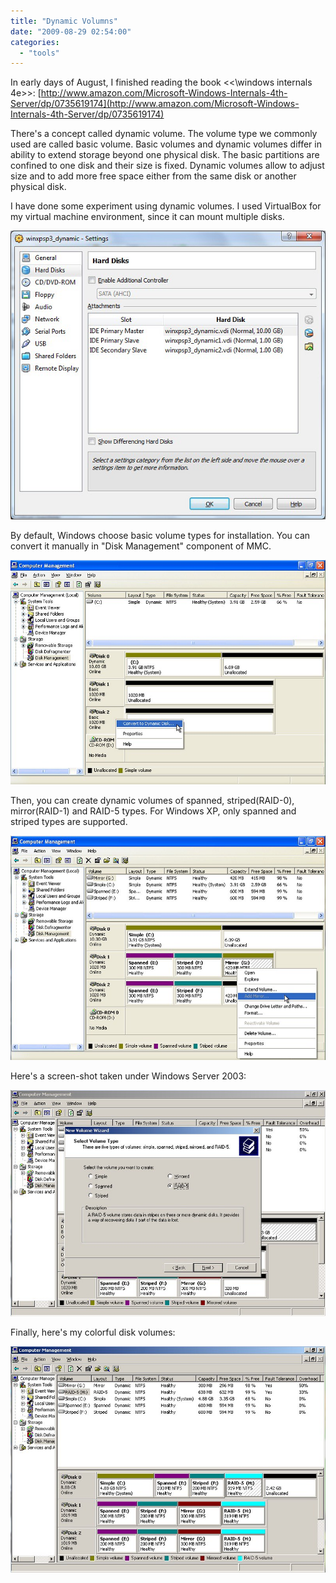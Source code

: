 ```yaml
---
title: "Dynamic Volumns"
date: "2009-08-29 02:54:00"
categories: 
  - "tools"
---
```


In early days of August, I finished reading the book <\<\windows internals 4e\>\>: [http://www.amazon.com/Microsoft-Windows-Internals-4th-Server/dp/0735619174](http://www.amazon.com/Microsoft-Windows-Internals-4th-Server/dp/0735619174)

There's a concept called dynamic volume. The volume type we commonly used are called basic volume. Basic volumes and dynamic volumes differ in ability to extend storage beyond one physical disk. The basic partitions are confined to one disk and their size is fixed. Dynamic volumes allow to adjust size and to add more free space either from the same disk or another physical disk.

I have done some experiment using dynamic volumes. I used VirtualBox for my virtual machine environment, since it can mount multiple disks.

![dynamic_disks_1](../../images/2009/dynamic_disks_1.jpg)

By default, Windows choose basic volume types for installation. You can convert it manually in "Disk Management" component of MMC.

![dynamic_disks_2](../../images/2009/dynamic_disks_2.jpg)

Then, you can create dynamic volumes of spanned, striped(RAID-0), mirror(RAID-1) and RAID-5 types. For Windows XP, only spanned and striped types are supported.

![dynamic_disks_3](../../images/2009/dynamic_disks_3.jpg)

Here's a screen-shot taken under Windows Server 2003:

![dynamic_disks_4](../../images/2009/dynamic_disks_4.jpg)

Finally, here's my colorful disk volumes:

![dynamic_disks_5](../../images/2009/dynamic_disks_5.jpg)
